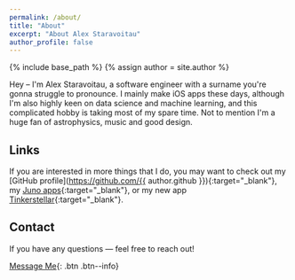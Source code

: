 ```yaml
---
permalink: /about/
title: "About"
excerpt: "About Alex Staravoitau"
author_profile: false
---
```


{% include base_path %}
{% assign author = site.author %}

Hey – I'm Alex Staravoitau, a software engineer with a surname you're gonna struggle to pronounce. I mainly make iOS apps these days, although I'm also highly keen on data science and machine learning, and this complicated hobby is taking most of my spare time. Not to mention I'm a huge fan of astrophysics, music and good design.

## Links

If you are interested in more things that I do, you may want to check out my [GitHub profile](https://github.com/{{ author.github }}){:target="_blank"}, my [Juno apps](https://juno.sh){:target="_blank"}, or my new app [Tinkerstellar](https://tinkerstellar.com){:target="_blank"}.

## Contact

If you have any questions — feel free to reach out!

[Message Me](mailto:alex@navoshta.com){: .btn .btn--info}
